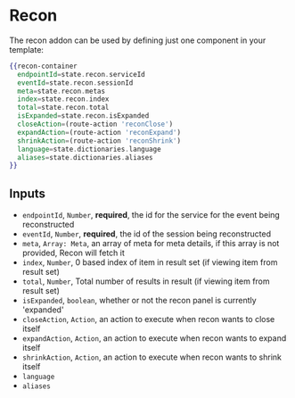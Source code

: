 # Recon

The recon addon can be used by defining just one component in your template:

```hbs
{{recon-container
  endpointId=state.recon.serviceId
  eventId=state.recon.sessionId
  meta=state.recon.metas
  index=state.recon.index
  total=state.recon.total
  isExpanded=state.recon.isExpanded
  closeAction=(route-action 'reconClose')
  expandAction=(route-action 'reconExpand')
  shrinkAction=(route-action 'reconShrink')
  language=state.dictionaries.language
  aliases=state.dictionaries.aliases
}}
```

## Inputs

* `endpointId`, `Number`, __required__, the id for the service for the event being reconstructed
* `eventId`, `Number`, __required__, the id of the session being reconstructed
* `meta`, `Array: Meta`, an array of meta for meta details, if this array is not provided, Recon will fetch it
* `index`, `Number`, 0 based index of item in result set (if viewing item from result set)
* `total`, `Number`, Total number of results in result (if viewing item from result set)
* `isExpanded`, `boolean`, whether or not the recon panel is currently 'expanded'
* `closeAction`, `Action`, an action to execute when recon wants to close itself
* `expandAction`, `Action`, an action to execute when recon wants to expand itself
* `shrinkAction`, `Action`, an action to execute when recon wants to shrink itself
* `language`
* `aliases`